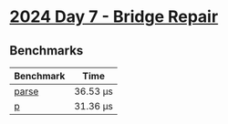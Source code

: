 # [2024 Day 7 - Bridge Repair](https://adventofcode.com/2024/day/7)

## Benchmarks

<!-- BEGIN benches -->
| Benchmark                | Time      |
| ------------------------ | --------- |
| [parse](./src/lib.rs#L7) | 36.53 µs |
| [p](./src/lib.rs#L36)    | 31.36 µs |
<!-- END benches -->
<!-- BEGIN other_benches -->

<!-- END other_benches -->
